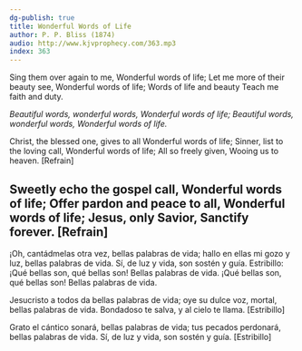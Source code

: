 ```yaml
---
dg-publish: true
title: Wonderful Words of Life
author: P. P. Bliss (1874)
audio: http://www.kjvprophecy.com/363.mp3
index: 363
---
```


Sing them over again to me,
Wonderful words of life;
Let me more of their beauty see,
Wonderful words of life;
Words of life and beauty
Teach me faith and duty.

*Beautiful words, wonderful words,
Wonderful words of life;
Beautiful words, wonderful words,
Wonderful words of life.*

Christ, the blessed one, gives to all
Wonderful words of life;
Sinner, list to the loving call,
Wonderful words of life;
All so freely given,
Wooing us to heaven. [Refrain]

Sweetly echo the gospel call,
Wonderful words of life;
Offer pardon and peace to all,
Wonderful words of life;
Jesus, only Savior,
Sanctify forever. [Refrain]
---
¡Oh, cantádmelas otra vez,
bellas palabras de vida;
hallo en ellas mi gozo y luz,
bellas palabras de vida.
Sí, de luz y vida,
son sostén y guía.
Estribillo:
¡Qué bellas son, qué bellas son!
Bellas palabras de vida.
¡Qué bellas son, qué bellas son!
Bellas palabras de vida.

Jesucristo a todos da
bellas palabras de vida;
oye su dulce voz, mortal,
bellas palabras de vida.
Bondadoso te salva,
y al cielo te llama. [Estribillo]

Grato el cántico sonará,
bellas palabras de vida;
tus pecados perdonará,
bellas palabras de vida.
Sí, de luz y vida,
son sostén y guía. [Estribillo]